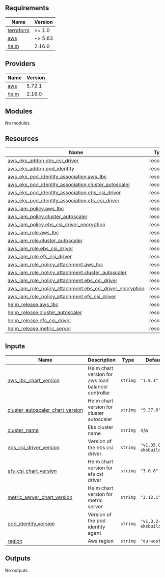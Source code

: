 <!-- BEGIN_TF_DOCS -->
## Requirements

| Name | Version |
|------|---------|
| <a name="requirement_terraform"></a> [terraform](#requirement\_terraform) | >= 1.0 |
| <a name="requirement_aws"></a> [aws](#requirement\_aws) | ~> 5.63 |
| <a name="requirement_helm"></a> [helm](#requirement\_helm) | 2.16.0 |

## Providers

| Name | Version |
|------|---------|
| <a name="provider_aws"></a> [aws](#provider\_aws) | 5.72.1 |
| <a name="provider_helm"></a> [helm](#provider\_helm) | 2.16.0 |

## Modules

No modules.

## Resources

| Name | Type |
|------|------|
| [aws_eks_addon.ebs_csi_driver](https://registry.terraform.io/providers/hashicorp/aws/latest/docs/resources/eks_addon) | resource |
| [aws_eks_addon.pod_identity](https://registry.terraform.io/providers/hashicorp/aws/latest/docs/resources/eks_addon) | resource |
| [aws_eks_pod_identity_association.aws_lbc](https://registry.terraform.io/providers/hashicorp/aws/latest/docs/resources/eks_pod_identity_association) | resource |
| [aws_eks_pod_identity_association.cluster_autoscaler](https://registry.terraform.io/providers/hashicorp/aws/latest/docs/resources/eks_pod_identity_association) | resource |
| [aws_eks_pod_identity_association.ebs_csi_driver](https://registry.terraform.io/providers/hashicorp/aws/latest/docs/resources/eks_pod_identity_association) | resource |
| [aws_eks_pod_identity_association.efs_csi_driver](https://registry.terraform.io/providers/hashicorp/aws/latest/docs/resources/eks_pod_identity_association) | resource |
| [aws_iam_policy.aws_lbc](https://registry.terraform.io/providers/hashicorp/aws/latest/docs/resources/iam_policy) | resource |
| [aws_iam_policy.cluster_autoscaler](https://registry.terraform.io/providers/hashicorp/aws/latest/docs/resources/iam_policy) | resource |
| [aws_iam_policy.ebs_csi_driver_encryption](https://registry.terraform.io/providers/hashicorp/aws/latest/docs/resources/iam_policy) | resource |
| [aws_iam_role.aws_lbc](https://registry.terraform.io/providers/hashicorp/aws/latest/docs/resources/iam_role) | resource |
| [aws_iam_role.cluster_autoscaler](https://registry.terraform.io/providers/hashicorp/aws/latest/docs/resources/iam_role) | resource |
| [aws_iam_role.ebs_csi_driver](https://registry.terraform.io/providers/hashicorp/aws/latest/docs/resources/iam_role) | resource |
| [aws_iam_role.efs_csi_driver](https://registry.terraform.io/providers/hashicorp/aws/latest/docs/resources/iam_role) | resource |
| [aws_iam_role_policy_attachment.aws_lbc](https://registry.terraform.io/providers/hashicorp/aws/latest/docs/resources/iam_role_policy_attachment) | resource |
| [aws_iam_role_policy_attachment.cluster_autoscaler](https://registry.terraform.io/providers/hashicorp/aws/latest/docs/resources/iam_role_policy_attachment) | resource |
| [aws_iam_role_policy_attachment.ebs_csi_driver](https://registry.terraform.io/providers/hashicorp/aws/latest/docs/resources/iam_role_policy_attachment) | resource |
| [aws_iam_role_policy_attachment.ebs_csi_driver_encryption](https://registry.terraform.io/providers/hashicorp/aws/latest/docs/resources/iam_role_policy_attachment) | resource |
| [aws_iam_role_policy_attachment.efs_csi_driver](https://registry.terraform.io/providers/hashicorp/aws/latest/docs/resources/iam_role_policy_attachment) | resource |
| [helm_release.aws_lbc](https://registry.terraform.io/providers/hashicorp/helm/2.16.0/docs/resources/release) | resource |
| [helm_release.cluster_autoscaler](https://registry.terraform.io/providers/hashicorp/helm/2.16.0/docs/resources/release) | resource |
| [helm_release.efs_csi_driver](https://registry.terraform.io/providers/hashicorp/helm/2.16.0/docs/resources/release) | resource |
| [helm_release.metric_server](https://registry.terraform.io/providers/hashicorp/helm/2.16.0/docs/resources/release) | resource |

## Inputs

| Name | Description | Type | Default | Required |
|------|-------------|------|---------|:--------:|
| <a name="input_aws_lbc_chart_version"></a> [aws\_lbc\_chart\_version](#input\_aws\_lbc\_chart\_version) | Helm chart version for aws load balancer controller | `string` | `"1.9.1"` | no |
| <a name="input_cluster_autoscaler_chart_version"></a> [cluster\_autoscaler\_chart\_version](#input\_cluster\_autoscaler\_chart\_version) | Helm chart version for cluster autoscaler | `string` | `"9.37.0"` | no |
| <a name="input_cluster_name"></a> [cluster\_name](#input\_cluster\_name) | Eks cluster name | `string` | n/a | yes |
| <a name="input_ebs_csi_driver_version"></a> [ebs\_csi\_driver\_version](#input\_ebs\_csi\_driver\_version) | Version of the ebs csi driver. | `string` | `"v1.35.0-eksbuild.1"` | no |
| <a name="input_efs_csi_chart_version"></a> [efs\_csi\_chart\_version](#input\_efs\_csi\_chart\_version) | Helm chart version for efs csi driver | `string` | `"3.0.8"` | no |
| <a name="input_metric_server_chart_version"></a> [metric\_server\_chart\_version](#input\_metric\_server\_chart\_version) | Helm chart version for metric server | `string` | `"3.12.1"` | no |
| <a name="input_pod_identity_version"></a> [pod\_identity\_version](#input\_pod\_identity\_version) | Version of the pod identity agent | `string` | `"v1.3.2-eksbuild.2"` | no |
| <a name="input_region"></a> [region](#input\_region) | Aws region | `string` | `"eu-west-1"` | no |

## Outputs

No outputs.
<!-- END_TF_DOCS -->